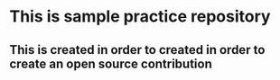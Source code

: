 # This is sample practice repository 
## This is created in order to created in order to create an open source contribution
